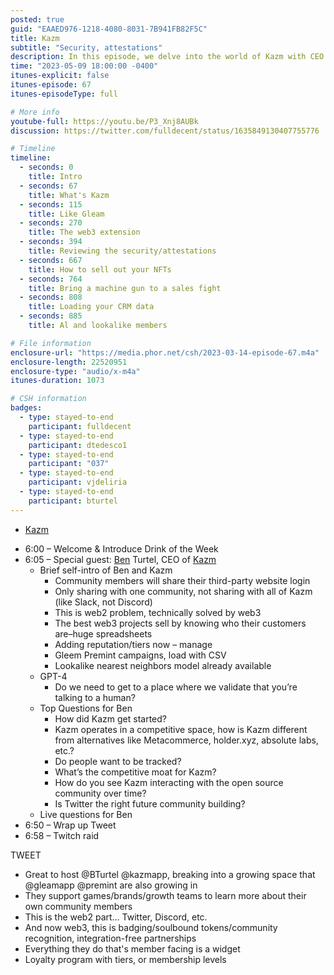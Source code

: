 ```yaml
---
posted: true
guid: "EAAED976-1218-4080-8031-7B941FB82F5C"
title: Kazm
subtitle: "Security, attestations"
description: In this episode, we delve into the world of Kazm with CEO Ben Turtel. We explore community-focused web3 projects, delve into the intricacies of Kazm and its competitive standing, address privacy concerns and discuss the potential of GPT-4 in human interaction. We also discuss Twitter as a potential platform for community building. 
time: "2023-05-09 18:00:00 -0400"
itunes-explicit: false
itunes-episode: 67
itunes-episodeType: full

# More info
youtube-full: https://youtu.be/P3_Xnj8AUBk
discussion: https://twitter.com/fulldecent/status/1635849130407755776

# Timeline
timeline:
  - seconds: 0
    title: Intro
  - seconds: 67
    title: What's Kazm
  - seconds: 115
    title: Like Gleam
  - seconds: 270
    title: The web3 extension
  - seconds: 394
    title: Reviewing the security/attestations
  - seconds: 667
    title: How to sell out your NFTs
  - seconds: 764
    title: Bring a machine gun to a sales fight
  - seconds: 808
    title: Loading your CRM data
  - seconds: 885
    title: Al and lookalike members

# File information
enclosure-url: "https://media.phor.net/csh/2023-03-14-episode-67.m4a"
enclosure-length: 22520951
enclosure-type: "audio/x-m4a"
itunes-duration: 1073

# CSH information
badges:
  - type: stayed-to-end
    participant: fulldecent
  - type: stayed-to-end
    participant: dtedesco1
  - type: stayed-to-end
    participant: "037"
  - type: stayed-to-end
    participant: vjdeliria
  - type: stayed-to-end
    participant: bturtel
---
```


- [Kazm](https://join.kazm.com/)

<!--end of quick notes-->

- 6:00 – Welcome & Introduce Drink of the Week
- 6:05 – Special guest: [Ben](https://www.linkedin.com/in/ben-turtel/) Turtel, CEO of [Kazm](https://about.kazm.xyz/)
  - Brief self-intro of Ben and Kazm
    - Community members will share their third-party website login
    - Only sharing with one community, not sharing with all of Kazm (like Slack, not Discord)
    - This is web2 problem, technically solved by web3
    - The best web3 projects sell by knowing who their customers are–huge spreadsheets
    - Adding reputation/tiers now – manage 
    - Gleem Premint campaigns, load with CSV
    - Lookalike nearest neighbors model already available
  - GPT-4
    - Do we need to get to a place where we validate that you’re talking to a human?
  - Top Questions for Ben
    - How did Kazm get started?
    - Kazm operates in a competitive space, how is Kazm different from alternatives like Metacommerce, holder.xyz, absolute labs, etc.?
    - Do people want to be tracked?
    - What’s the competitive moat for Kazm?
    - How do you see Kazm interacting with the open source community over time?
    - Is Twitter the right future community building?
  - Live questions for Ben
- 6:50 – Wrap up Tweet
- 6:58 – Twitch raid

TWEET

- Great to host @BTurtel @kazmapp, breaking into a growing space that @gleamapp @premint are also growing in
- They support games/brands/growth teams to learn more about their own community members
- This is the web2 part… Twitter, Discord, etc.
- And now web3, this is badging/soulbound tokens/community recognition, integration-free partnerships
- Everything they do that's member facing is a widget
- Loyalty program with tiers, or membership levels